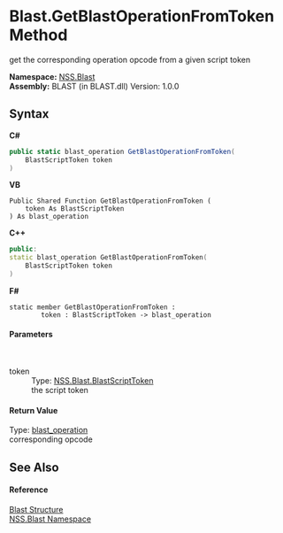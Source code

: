 # Blast.GetBlastOperationFromToken Method 
 

get the corresponding operation opcode from a given script token

**Namespace:**&nbsp;<a href="88b55311-4a89-0894-e27a-e157e443c7f7.md">NSS.Blast</a><br />**Assembly:**&nbsp;BLAST (in BLAST.dll) Version: 1.0.0

## Syntax

**C#**<br />
``` C#
public static blast_operation GetBlastOperationFromToken(
	BlastScriptToken token
)
```

**VB**<br />
``` VB
Public Shared Function GetBlastOperationFromToken ( 
	token As BlastScriptToken
) As blast_operation
```

**C++**<br />
``` C++
public:
static blast_operation GetBlastOperationFromToken(
	BlastScriptToken token
)
```

**F#**<br />
``` F#
static member GetBlastOperationFromToken : 
        token : BlastScriptToken -> blast_operation 

```


#### Parameters
&nbsp;<dl><dt>token</dt><dd>Type: <a href="62d1b49d-7dce-3574-fe4a-2a823f309f3c.md">NSS.Blast.BlastScriptToken</a><br />the script token</dd></dl>

#### Return Value
Type: <a href="545d7548-930f-7c02-0adc-5220144448d3.md">blast_operation</a><br />corresponding opcode

## See Also


#### Reference
<a href="efe93ce5-baaf-ed42-b038-35b4ff074233.md">Blast Structure</a><br /><a href="88b55311-4a89-0894-e27a-e157e443c7f7.md">NSS.Blast Namespace</a><br />